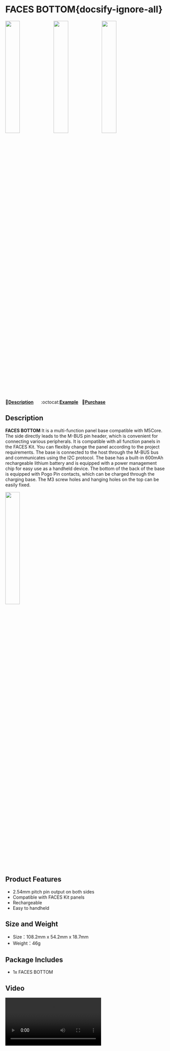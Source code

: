 # FACES BOTTOM{docsify-ignore-all}

<img src="assets/img/product_pics/module/faces_bottom/face_01.webp" width="30%" height="30%" ><img src="assets/img/product_pics/module/faces_bottom/face_02.jpg" width="30%" height="30%" ><img src="assets/img/product_pics/module/faces_bottom/face_03.jpg" width="30%" height="30%" >


:memo:**[Description](#Description)**&nbsp;&nbsp;&nbsp;&nbsp;&nbsp;&nbsp;:octocat:**[Example](https://github.com/m5stack/M5Stack/tree/master/examples/Modules/FACES)**&nbsp;&nbsp;&nbsp;🛒**[Purchase](https://m5stack.com/collections/m5-core/products/face)**&nbsp;&nbsp;&nbsp;


## Description

**FACES BOTTOM** It is a multi-function panel base compatible with M5Core. The side directly leads to the M-BUS pin header, which is convenient for connecting various peripherals. It is compatible with all function panels in the FACES Kit. You can flexibly change the panel according to the project requirements. The base is connected to the host through the M-BUS bus and communicates using the I2C protocol. The base has a built-in 600mAh rechargeable lithium battery and is equipped with a power management chip for easy use as a handheld device. The bottom of the back of the base is equipped with Pogo Pin contacts, which can be charged through the charging base. The M3 screw holes and hanging holes on the top can be easily fixed.


<img src="assets/img/product_pics/module/faces_bottom/different.jpg" width="30%" height="30%" >


## Product Features

- 2.54mm pitch pin output on both sides
- Compatible with FACES Kit panels
- Rechargeable 
- Easy to handheld

## Size and Weight

- Size：108.2mm x 54.2mm x 18.7mm
- Weight：46g


## Package Includes

- 1x FACES BOTTOM


## Video

<video class="video_size" controls>
    <source src="https://m5stack.oss-cn-shenzhen.aliyuncs.com/video/Product_example_video/Module/FACES%20BOTTOM.mp4" type="video/mp4">
</video>
